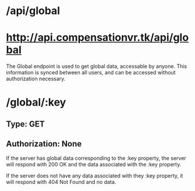 # /api/global
# http://api.compensationvr.tk/api/global

The Global endpoint is used to get global data, accessable by anyone. This information is synced between all users, and can be accessed without authorization necessary.

# /global/:key
## Type: GET
## Authorization: None

If the server has global data corresponding to the :key property, the server will respond with 200 OK and the data associated with the :key property.

If the server does not have any data associated with they :key property, it will respond with 404 Not Found and no data.